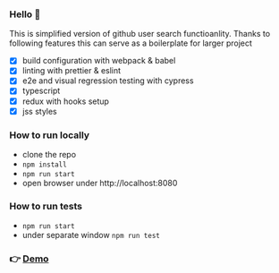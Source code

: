 ### Hello :wave:

This is simplified version of github user search functioanlity.
Thanks to following features this can serve as a boilerplate for larger project

* [x] build configuration with webpack & babel
* [x] linting with prettier & eslint
* [x] e2e and visual regression testing with cypress
* [x] typescript
* [x] redux with hooks setup
* [x] jss styles

### How to run locally

* clone the repo 
* `npm install`
* `npm run start`
* open browser under http://localhost:8080

### How to run tests

* `npm run start`
* under separate window `npm run test`

### :point_right: [Demo](https://smuszel.github.io/gh-search/dist/)
